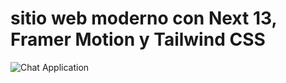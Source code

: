 # sitio web moderno con Next 13, Framer Motion y Tailwind CSS

![Chat Application](https://i.ibb.co/sbSHWH0/Thumbnail-1.png)